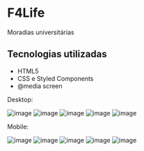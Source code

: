 # F4Life
Moradias universitárias 

<h2>Tecnologias utilizadas</h2>

<ul>
  <li>HTML5 
  <li>CSS e Styled Components 
  <li>@media screen

</ul>

Desktop:

![image](https://user-images.githubusercontent.com/88106798/141389701-59cfcab1-8af3-473e-9010-927f35657db2.png)
![image](https://user-images.githubusercontent.com/88106798/141389720-085e310d-253a-4cde-9192-b545668cabdc.png)
![image](https://user-images.githubusercontent.com/88106798/141389746-a43914e9-9026-4b86-abad-571b006d167c.png)
![image](https://user-images.githubusercontent.com/88106798/141389768-5a1b6291-0ecb-446a-9a82-d64685d7843a.png)
![image](https://user-images.githubusercontent.com/88106798/141389780-c91f3f92-b3c7-4c31-9fd6-906394664b6c.png)

Mobile:

![image](https://user-images.githubusercontent.com/88106798/141390379-202c1e81-8064-46d5-be79-3a3d32174977.png)
![image](https://user-images.githubusercontent.com/88106798/141390436-a27612a3-016a-4258-ba35-ce460cefce2c.png)
![image](https://user-images.githubusercontent.com/88106798/141390551-f5f7efde-c8d9-4101-88fe-f4882ba360a8.png)
![image](https://user-images.githubusercontent.com/88106798/141390624-6526a198-64b6-4b6c-b0e3-f79906b52727.png)
![image](https://user-images.githubusercontent.com/88106798/141390664-e658d5ec-ca00-46ba-a9e0-8f120aa659cb.png)









